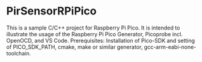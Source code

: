 # PirSensorRPiPico

This is a sample C/C++ project for Raspberry Pi Pico.
It is intended to illustrate the usage of the Raspberry Pi Pico Generator, Picoprobe incl. OpenOCD, and VS Code.
Prerequisites: Installation of Pico-SDK and setting of PICO_SDK_PATH, cmake, make or similar generator, gcc-arm-eabi-none-toolchain.

